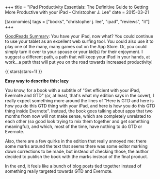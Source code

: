 +++
title = "iPad Productivity Essentials: The Definitive Guide to Getting More Productive with your iPad - Christopher J. Lee"
date = 2015-03-21

[taxonomies]
tags = ["books", "christopher j. lee", "ipad", "reviews", "it"]
+++

[GoodReads Summary](https://www.goodreads.com/book/show/24440122-ipad-productivity-essentials):
You have your iPad, now what? You could continue to use your tablet as an
excellent web surfing tool. You could also use it to play one of the many,
many games out on the App Store. Or, you could simply turn it over to your
spouse or your kid(s) for their enjoyment. I suggest a different path, a path
that will keep your iPad in your hands, at work…a path that will put you on
the road towards increased productivity!

<!-- more -->

{{ stars(stars=1) }}

**Easy way to describe this: lazy**

You know, for a book with a subtitle of "Get efficient with your iPad,
Evernote and GTD" (or, at least, that's what my edition says in the cover), I
really expect something more around the lines of "Here is GTD and here is how
you do this GTD thing with your iPad, and here is how you do this GTD thing
inside Evernote". Instead, the book goes talking about apps that two months
from now will not make sense, which are completely unrelated to each other (so
good look trying to mix them together and get something meaningful), and
which, most of the time, have nothing to do GTD or Evernote.

Also, there are a few quirks in the edition that really annoyed me: there some
marks around the text that seems there was some editor marking down
corrections to be made, but instead of checking those, the author decided to
publish the book with the marks instead of the final product.

In the end, it feels like a bunch of blog posts tied together instead of
something really targeted towards GTD and Evernote.
